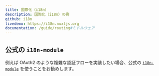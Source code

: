 ```yaml
---
title: 国際化（i18n）
description: 国際化（i18n）の例
github: i18n
livedemo: https://i18n.nuxtjs.org
documentation: /guide/routing#ミドルウェア
---
```


## 公式の `i18n-module`

例えば OAuth2 のような複雑な認証フローを実装したい場合、公式の [`i18n-module`](https://github.com/nuxt-community/nuxt-i18n/) を使うことをお勧めします。
